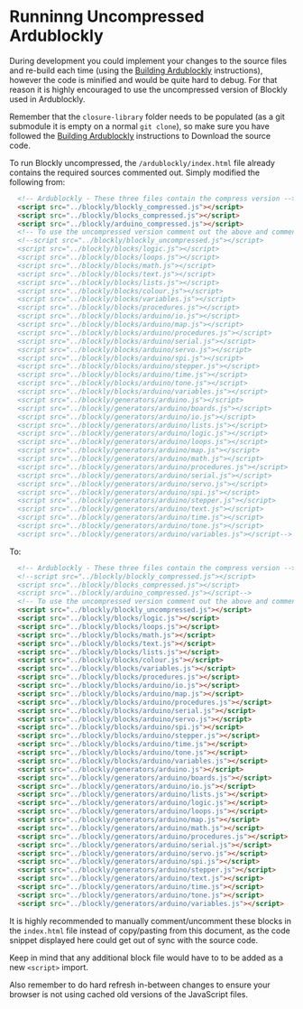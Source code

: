 # Runninng Uncompressed Ardublockly

During development you could implement your changes to the source files and re-build each time (using the [Building Ardublockly](Building-Ardublockly) instructions), however the code is minified and would be quite hard to debug. For that reason it is highly encouraged to use the uncompressed version of Blockly used in Ardublockly.

Remember that the `closure-library` folder needs to be populated (as a git submodule it is empty on a normal `git clone`), so make sure you have followed the [Building Ardublockly](Building-Ardublockly) instructions to Download the source code.

To run Blockly uncompressed, the `/ardublockly/index.html` file already contains the required sources commented out. Simply modified the following from:

```html
  <!-- Ardublockly - These three files contain the compress version -->
  <script src="../blockly/blockly_compressed.js"></script>
  <script src="../blockly/blocks_compressed.js"></script>
  <script src="../blockly/arduino_compressed.js"></script>
  <!-- To use the uncompressed version comment out the above and comment in the ones below -->
  <!--script src="../blockly/blockly_uncompressed.js"></script>
  <script src="../blockly/blocks/logic.js"></script>
  <script src="../blockly/blocks/loops.js"></script>
  <script src="../blockly/blocks/math.js"></script>
  <script src="../blockly/blocks/text.js"></script>
  <script src="../blockly/blocks/lists.js"></script>
  <script src="../blockly/blocks/colour.js"></script>
  <script src="../blockly/blocks/variables.js"></script>
  <script src="../blockly/blocks/procedures.js"></script>
  <script src="../blockly/blocks/arduino/io.js"></script>
  <script src="../blockly/blocks/arduino/map.js"></script>
  <script src="../blockly/blocks/arduino/procedures.js"></script>
  <script src="../blockly/blocks/arduino/serial.js"></script>
  <script src="../blockly/blocks/arduino/servo.js"></script>
  <script src="../blockly/blocks/arduino/spi.js"></script>
  <script src="../blockly/blocks/arduino/stepper.js"></script>
  <script src="../blockly/blocks/arduino/time.js"></script>
  <script src="../blockly/blocks/arduino/tone.js"></script>
  <script src="../blockly/blocks/arduino/variables.js"></script>
  <script src="../blockly/generators/arduino.js"></script>
  <script src="../blockly/generators/arduino/boards.js"></script>
  <script src="../blockly/generators/arduino/io.js"></script>
  <script src="../blockly/generators/arduino/lists.js"></script>
  <script src="../blockly/generators/arduino/logic.js"></script>
  <script src="../blockly/generators/arduino/loops.js"></script>
  <script src="../blockly/generators/arduino/map.js"></script>
  <script src="../blockly/generators/arduino/math.js"></script>
  <script src="../blockly/generators/arduino/procedures.js"></script>
  <script src="../blockly/generators/arduino/serial.js"></script>
  <script src="../blockly/generators/arduino/servo.js"></script>
  <script src="../blockly/generators/arduino/spi.js"></script>
  <script src="../blockly/generators/arduino/stepper.js"></script>
  <script src="../blockly/generators/arduino/text.js"></script>
  <script src="../blockly/generators/arduino/time.js"></script>
  <script src="../blockly/generators/arduino/tone.js"></script>
  <script src="../blockly/generators/arduino/variables.js"></script-->
```

To:

```html
  <!-- Ardublockly - These three files contain the compress version -->
  <!--script src="../blockly/blockly_compressed.js"></script>
  <script src="../blockly/blocks_compressed.js"></script>
  <script src="../blockly/arduino_compressed.js"></script-->
  <!-- To use the uncompressed version comment out the above and comment in the ones below -->
  <script src="../blockly/blockly_uncompressed.js"></script>
  <script src="../blockly/blocks/logic.js"></script>
  <script src="../blockly/blocks/loops.js"></script>
  <script src="../blockly/blocks/math.js"></script>
  <script src="../blockly/blocks/text.js"></script>
  <script src="../blockly/blocks/lists.js"></script>
  <script src="../blockly/blocks/colour.js"></script>
  <script src="../blockly/blocks/variables.js"></script>
  <script src="../blockly/blocks/procedures.js"></script>
  <script src="../blockly/blocks/arduino/io.js"></script>
  <script src="../blockly/blocks/arduino/map.js"></script>
  <script src="../blockly/blocks/arduino/procedures.js"></script>
  <script src="../blockly/blocks/arduino/serial.js"></script>
  <script src="../blockly/blocks/arduino/servo.js"></script>
  <script src="../blockly/blocks/arduino/spi.js"></script>
  <script src="../blockly/blocks/arduino/stepper.js"></script>
  <script src="../blockly/blocks/arduino/time.js"></script>
  <script src="../blockly/blocks/arduino/tone.js"></script>
  <script src="../blockly/blocks/arduino/variables.js"></script>
  <script src="../blockly/generators/arduino.js"></script>
  <script src="../blockly/generators/arduino/boards.js"></script>
  <script src="../blockly/generators/arduino/io.js"></script>
  <script src="../blockly/generators/arduino/lists.js"></script>
  <script src="../blockly/generators/arduino/logic.js"></script>
  <script src="../blockly/generators/arduino/loops.js"></script>
  <script src="../blockly/generators/arduino/map.js"></script>
  <script src="../blockly/generators/arduino/math.js"></script>
  <script src="../blockly/generators/arduino/procedures.js"></script>
  <script src="../blockly/generators/arduino/serial.js"></script>
  <script src="../blockly/generators/arduino/servo.js"></script>
  <script src="../blockly/generators/arduino/spi.js"></script>
  <script src="../blockly/generators/arduino/stepper.js"></script>
  <script src="../blockly/generators/arduino/text.js"></script>
  <script src="../blockly/generators/arduino/time.js"></script>
  <script src="../blockly/generators/arduino/tone.js"></script>
  <script src="../blockly/generators/arduino/variables.js"></script>
```

It is highly recommended to manually comment/uncomment these blocks in the `index.html` file instead of copy/pasting from this document, as the code snippet displayed here could get out of sync with the source code.

Keep in mind that any additional block file would have to to be added as a new `<script>` import.

Also remember to do hard refresh in-between changes to ensure your browser is not using cached old versions of the JavaScript files.